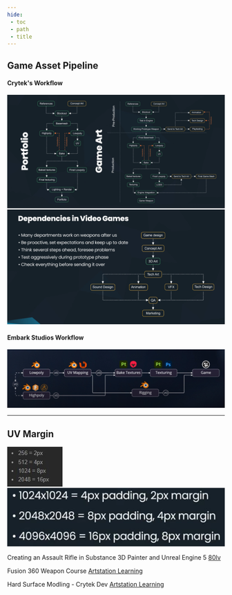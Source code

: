 ```yaml
---
hide:
 - toc
 - path
 - title
---
```


## Game Asset Pipeline
#### Crytek's Workflow
![](assets/pipeline.png)
![](assets/pipeline2.png)
#### Embark Studios Workflow
![](assets/pipeline3.png)

---

## UV Margin
![](assets/uv1.JPG)
![](assets/uv2.JPG)


Creating an Assault Rifle in Substance 3D Painter and Unreal Engine 5 [80lv](https://80.lv/articles/creating-an-assault-rifle-in-sunstance-3d-painter-and-unreal-engine-5/)

Fusion 360 Weapon Course [Artstation Learning](https://www.artstation.com/learning/instructors/Duard-Mostert)

Hard Surface Modling - Crytek Dev [Artstation Learning](https://www.artstation.com/learning/series/qrq/weapon-development-in-blender?utm_source=artstation&utm_medium=onsite_notification&utm_campaign=series)
